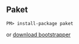 ## Paket

```
PM> install-package paket
```

or [download bootstrapper](https://github.com/fsprojects/Paket/releases/latest)